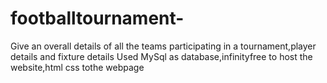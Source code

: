 # footballtournament-
Give an overall details of all the teams participating in a tournament,player details and fixture details
Used MySql as database,infinityfree to host the website,html css tothe webpage
